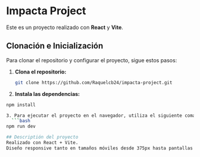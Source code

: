 # Impacta Project

Este es un proyecto realizado con **React** y **Vite**.

## Clonación e Inicialización

Para clonar el repositorio y configurar el proyecto, sigue estos pasos:

1. **Clona el repositorio:**

   ```bash
   git clone https://github.com/Raquelcb24/impacta-project.git
   
2. **Instala las dependencias:**
  ```bash
  npm install

3. Para ejecutar el proyecto en el navegador, utiliza el siguiente comando:
    ```bash
  npm run dev

## Descriptión del proyecto
Realizado con React + Vite.
Diseño responsive tanto en tamaños móviles desde 375px hasta pantallas de 2560px.

